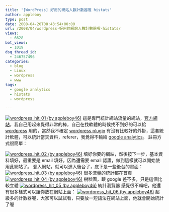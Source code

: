 ```yaml
---
title: '[WordPress] 好用的網站人數計數器喔 histats'
author: appleboy
type: post
date: 2008-04-20T08:43:54+00:00
url: /2008/04/wordpress-好用的網站人數計數器喔-histats/
views:
  - 6628
bot_views:
  - 1019
dsq_thread_id:
  - 246757496
categories:
  - blog
  - Linux
  - wordpress
  - www
tags:
  - google analytics
  - histats
  - wordpress

---
```

[<img src="https://i2.wp.com/farm3.static.flickr.com/2258/2426748211_ac79ddff26.jpg?resize=500%2C143&#038;ssl=1" title="wordpress_hit_01 (by appleboy46)" alt="wordpress_hit_01 (by appleboy46)" data-recalc-dims="1" />][1] 這是專門統計網站流量的網站，[官方網站][2]，我自己用起來覺得非常的棒，自己在找軟體的時候找不到好的可以給 [wordpress][3] 用的，當然我不確定 [wordpress plugin][4] 有沒有比較好的外掛，這套統計軟體，可以統計當天資料，referer，我覺得不輸給 [google analytics][5]。 <!--more--> 註冊方式很簡單： 

[<img src="https://i2.wp.com/farm3.static.flickr.com/2352/2426756003_7210eef43a.jpg?resize=397%2C135&#038;ssl=1" title="wordpress_hit_02 (by appleboy46)" alt="wordpress_hit_02 (by appleboy46)" data-recalc-dims="1" />][6] 填好你要的網站，然後按下一步，基本資料填好，最重要是 email 填好，因為還需要 email 認證，做到這樣就可以開始使用此網站了。 登入網站，就可以進入後台了，底下是一些後台的畫面： [<img src="https://i0.wp.com/farm4.static.flickr.com/3035/2427579062_3fda6bfdb5.jpg?resize=500%2C427&#038;ssl=1" title="wordpress_hit_03 (by appleboy46)" alt="wordpress_hit_03 (by appleboy46)" data-recalc-dims="1" />][7] 很多流量的統計都在首頁 [<img src="https://i1.wp.com/farm3.static.flickr.com/2199/2427579112_f1d239dae4.jpg?resize=500%2C379&#038;ssl=1" title="wordpress_hit_04 (by appleboy46)" alt="wordpress_hit_04 (by appleboy46)" data-recalc-dims="1" />][8] 樹狀圖，跟 google 差不多，只是這個比較立體 [<img src="https://i1.wp.com/farm3.static.flickr.com/2120/2427579164_c62c4552a1.jpg?resize=489%2C500&#038;ssl=1" title="wordpress_hit_05 (by appleboy46)" alt="wordpress_hit_05 (by appleboy46)" data-recalc-dims="1" />][9] 統計瀏覽器 感覺很不賴吧，他還有很多樣式可以讓你放在網站上面： [<img src="https://i2.wp.com/farm3.static.flickr.com/2297/2427581086_5d60054de4.jpg?resize=341%2C500&#038;ssl=1" title="wordpress_hit_06 (by appleboy46)" alt="wordpress_hit_06 (by appleboy46)" data-recalc-dims="1" />][10] 超級多的計數器喔，大家可以試試看，只要放一短語法在網站上面，他就會開始統計了喔

 [1]: https://www.flickr.com/photos/appleboy/2426748211/ "wordpress_hit_01 (by appleboy46)"
 [2]: http://www.histats.com/
 [3]: http://wordpress.org/
 [4]: http://wordpress.org/extend/plugins/
 [5]: https://www.google.com/analytics
 [6]: https://www.flickr.com/photos/appleboy/2426756003/ "wordpress_hit_02 (by appleboy46)"
 [7]: https://www.flickr.com/photos/appleboy/2427579062/ "wordpress_hit_03 (by appleboy46)"
 [8]: https://www.flickr.com/photos/appleboy/2427579112/ "wordpress_hit_04 (by appleboy46)"
 [9]: https://www.flickr.com/photos/appleboy/2427579164/ "wordpress_hit_05 (by appleboy46)"
 [10]: https://www.flickr.com/photos/appleboy/2427581086/ "wordpress_hit_06 (by appleboy46)"
